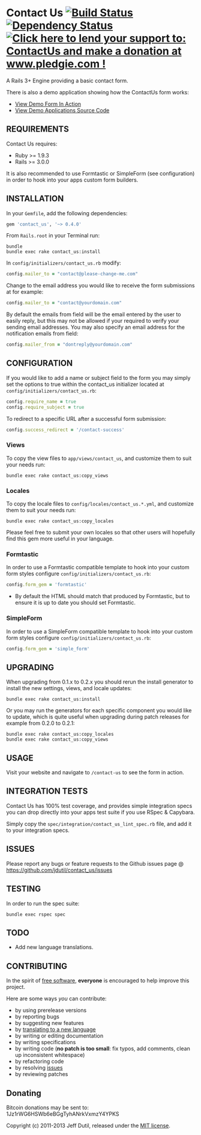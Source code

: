 # Contact Us [![Build Status](https://secure.travis-ci.org/jdutil/contact_us.png)](http://travis-ci.org/jdutil/contact_us) [![Dependency Status](https://gemnasium.com/jdutil/contact_us.png?travis)](https://gemnasium.com/jdutil/contact_us) [![Click here to lend your support to: ContactUs and make a donation at www.pledgie.com !](http://www.pledgie.com/campaigns/16807.png?skin_name=chrome)][pledgie]
A Rails 3+ Engine providing a basic contact form.  

[travis]: http://travis-ci.org/jdutil/contact_us
[gemnasium]: https://gemnasium.com/jdutil/contact_us
[pledgie]: http://www.pledgie.com/campaigns/16807

There is also a demo application showing how the ContactUs form works:

* [View Demo Form In Action](http://contact-us-demo.heroku.com)
* [View Demo Applications Source Code](http://github.com/jdutil/contact_us_demo)

## REQUIREMENTS

Contact Us requires:

* Ruby >= 1.9.3
* Rails >= 3.0.0

It is also recommended to use Formtastic or SimpleForm (see configuration) in order to hook into your apps custom form builders.

## INSTALLATION

In your `Gemfile`, add the following dependencies:

```ruby
gem 'contact_us', '~> 0.4.0'
```

From `Rails.root` in your Terminal run:

```shell
bundle
bundle exec rake contact_us:install
```

In `config/initializers/contact_us.rb` modify:

```ruby
config.mailer_to = "contact@please-change-me.com"
```

Change to the email address you would like to receive the form submissions at for example:

```ruby
config.mailer_to = "contact@yourdomain.com"
```

By default the emails from field will be the email entered by the user to easily reply, but this may not be allowed if your required to verify your sending email addresses.
You may also specify an email address for the notification emails from field:

```ruby
config.mailer_from = "dontreply@yourdomain.com"
```

## CONFIGURATION

If you would like to add a name or subject field to the form you may simply
set the options to true within the contact_us initializer located at `config/initializers/contact_us.rb`:

```ruby
config.require_name = true
config.require_subject = true
```

To redirect to a specific URL after a successful form submission:
```ruby
config.success_redirect = '/contact-success'
```

### Views

To copy the view files to `app/views/contact_us`, and customize them to suit your needs run:

```shell
bundle exec rake contact_us:copy_views
```

### Locales

To copy the locale files to `config/locales/contact_us.*.yml`, and customize them to suit your needs run:

```shell
bundle exec rake contact_us:copy_locales
```

Please feel free to submit your own locales so that other users will hopefully find this gem more useful in your language.

### Formtastic

In order to use a Formtastic compatible template to hook into your custom form styles configure `config/initializers/contact_us.rb`:

```ruby
config.form_gem = 'formtastic'
```

* By default the HTML should match that produced by Formtastic, but to ensure it is up to date you should set Formtastic.

### SimpleForm

In order to use a SimpleForm compatible template to hook into your custom form styles configure `config/initializers/contact_us.rb`:

```ruby
config.form_gem = 'simple_form'
```

## UPGRADING

When upgrading from 0.1.x to 0.2.x you should rerun the install generator to install the new settings, views, and locale updates:

```shell
bundle exec rake contact_us:install
```

Or you may run the generators for each specific component you would like to update, which is quite useful when upgrading during patch releases for example from 0.2.0 to 0.2.1:

```shell
bundle exec rake contact_us:copy_locales
bundle exec rake contact_us:copy_views
```

## USAGE

Visit your website and navigate to `/contact-us` to see the form in action.

## INTEGRATION TESTS

Contact Us has 100% test coverage, and provides simple integration specs you can drop directly into your apps test suite if you use RSpec & Capybara.

Simply copy the `spec/integration/contact_us_lint_spec.rb` file, and add it to your integration specs. 

## ISSUES

Please report any bugs or feature requests to the Github issues page @ https://github.com/jdutil/contact_us/issues

## TESTING

In order to run the spec suite:

```shell
bundle exec rspec spec
```

## TODO

* Add new language translations.

## CONTRIBUTING

In the spirit of [free software](http://www.fsf.org/licensing/essays/free-sw.html), **everyone** is encouraged to help improve this project.

Here are some ways *you* can contribute:

* by using prerelease versions
* by reporting bugs
* by suggesting new features
* by [translating to a new language](https://github.com/jdutil/contact_us/tree/master/config/locales)
* by writing or editing documentation
* by writing specifications
* by writing code (**no patch is too small**: fix typos, add comments, clean up inconsistent whitespace)
* by refactoring code
* by resolving [issues](https://github.com/jdutil/contact_us/issues)
* by reviewing patches

## Donating

Bitcoin donations may be sent to: 1Jz1rWG6HSWb6eBGgTyhANrkVxmzY4YPKS

Copyright (c) 2011-2013 Jeff Dutil, released under the [MIT license](https://github.com/jdutil/contact_us/tree/master/MIT-LICENSE).

